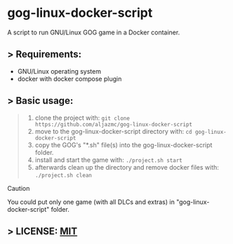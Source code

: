 # gog-linux-docker-script
A script to run GNU/Linux GOG game in a Docker container.

## > Requirements:

* GNU/Linux operating system
* docker with docker compose plugin

## > Basic usage:

> 1. clone the project with: `git clone https://github.com/aljazmc/gog-linux-docker-script`
> 2. move to the gog-linux-docker-script directory with: `cd gog-linux-docker-script`
> 3. copy the GOG's "*.sh" file(s) into the gog-linux-docker-script folder. 
> 4. install and start the game with: `./project.sh start`
> 5. afterwards clean up the directory and remove docker files with: `./project.sh clean`

> [!CAUTION]
> You could put only one game (with all DLCs and extras) in "gog-linux-docker-script" folder.

## > LICENSE: [MIT](https://github.com/aljazmc/gog-linux-docker-script/blob/main/LICENSE)
